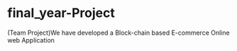 # final_year-Project
(Team Project)We have developed a Block-chain based E-commerce Online web Application 
